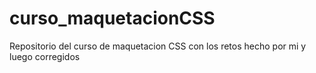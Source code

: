 # curso_maquetacionCSS
Repositorio del curso de maquetacion CSS con los retos hecho por mi y luego corregidos
